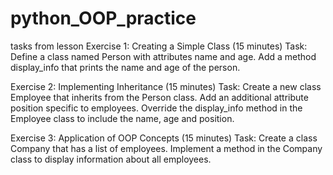 # python_OOP_practice
tasks from lesson
Exercise 1: Creating a Simple Class (15 minutes)
Task: Define a class named Person with attributes name and age.
Add a method display_info that prints the name and age of the person.

Exercise 2: Implementing Inheritance (15 minutes)
Task: Create a new class Employee that inherits from the Person class.
Add an additional attribute position specific to employees.
Override the display_info method in the Employee class to include the name, age and position.

Exercise 3: Application of OOP Concepts (15 minutes)
Task: Create a class Company that has a list of employees.
Implement a method in the Company class to display information about all employees.
